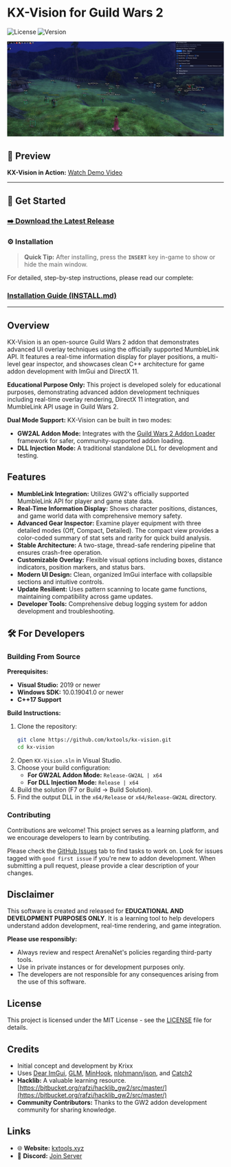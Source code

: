 # KX-Vision for Guild Wars 2

![License](https://img.shields.io/badge/license-MIT-blue.svg)
![Version](https://img.shields.io/badge/version-0.7-green.svg)

![KX-Vision GUI](images/gui_v2.jpg)

## 🎥 Preview

**KX-Vision in Action:** [Watch Demo Video](https://streamable.com/zzq3vc)

---

## 🚀 Get Started

### [➡️ Download the Latest Release](https://github.com/kxtools/kx-vision/releases/latest)

### ⚙️ Installation

> **Quick Tip:** After installing, press the **`INSERT`** key in-game to show or hide the main window.

For detailed, step-by-step instructions, please read our complete:
### [**Installation Guide (INSTALL.md)**](INSTALL.md)

---

## Overview

KX-Vision is an open-source Guild Wars 2 addon that demonstrates advanced UI overlay techniques using the officially supported MumbleLink API. It features a real-time information display for player positions, a multi-level gear inspector, and showcases clean C++ architecture for game addon development with ImGui and DirectX 11.

**Educational Purpose Only:** This project is developed solely for educational purposes, demonstrating advanced addon development techniques including real-time overlay rendering, DirectX 11 integration, and MumbleLink API usage in Guild Wars 2.

**Dual Mode Support:** KX-Vision can be built in two modes:
- **GW2AL Addon Mode:** Integrates with the [Guild Wars 2 Addon Loader](https://github.com/gw2-addon-loader/loader-core) framework for safer, community-supported addon loading.
- **DLL Injection Mode:** A traditional standalone DLL for development and testing.

## Features

*   **MumbleLink Integration:** Utilizes GW2's officially supported MumbleLink API for player and game state data.
*   **Real-Time Information Display:** Shows character positions, distances, and game world data with comprehensive memory safety.
*   **Advanced Gear Inspector:** Examine player equipment with three detailed modes (Off, Compact, Detailed). The compact view provides a color-coded summary of stat sets and rarity for quick build analysis.
*   **Stable Architecture:** A two-stage, thread-safe rendering pipeline that ensures crash-free operation.
*   **Customizable Overlay:** Flexible visual options including boxes, distance indicators, position markers, and status bars.
*   **Modern UI Design:** Clean, organized ImGui interface with collapsible sections and intuitive controls.
*   **Update Resilient:** Uses pattern scanning to locate game functions, maintaining compatibility across game updates.
*   **Developer Tools:** Comprehensive debug logging system for addon development and troubleshooting.

## 🛠️ For Developers

### Building From Source

**Prerequisites:**
*   **Visual Studio:** 2019 or newer
*   **Windows SDK:** 10.0.19041.0 or newer
*   **C++17 Support**

**Build Instructions:**
1.  Clone the repository:
    ```bash
    git clone https://github.com/kxtools/kx-vision.git
    cd kx-vision
    ```
2.  Open `KX-Vision.sln` in Visual Studio.
3.  Choose your build configuration:
    - **For GW2AL Addon Mode:** `Release-GW2AL | x64`
    - **For DLL Injection Mode:** `Release | x64`
4.  Build the solution (F7 or Build → Build Solution).
5.  Find the output DLL in the `x64/Release` or `x64/Release-GW2AL` directory.

### Contributing

Contributions are welcome! This project serves as a learning platform, and we encourage developers to learn by contributing.

Please check the [GitHub Issues](https://github.com/kxtools/kx-vision/issues) tab to find tasks to work on. Look for issues tagged with `good first issue` if you're new to addon development. When submitting a pull request, please provide a clear description of your changes.

## Disclaimer

This software is created and released for **EDUCATIONAL AND DEVELOPMENT PURPOSES ONLY**. It is a learning tool to help developers understand addon development, real-time rendering, and game integration.

**Please use responsibly:**
*   Always review and respect ArenaNet's policies regarding third-party tools.
*   Use in private instances or for development purposes only.
*   The developers are not responsible for any consequences arising from the use of this software.

## License

This project is licensed under the MIT License - see the [LICENSE](LICENSE) file for details.

## Credits

*   Initial concept and development by Krixx
*   Uses [Dear ImGui](https://github.com/ocornut/imgui), [GLM](https://github.com/g-truc/glm), [MinHook](https://github.com/TsudaKageyu/minhook), [nlohmann/json](https://github.com/nlohmann/json), and [Catch2](https://github.com/catchorg/Catch2)
*   **Hacklib:** A valuable learning resource. [https://bitbucket.org/rafzi/hacklib_gw2/src/master/](https://bitbucket.org/rafzi/hacklib_gw2/src/master/)
*   **Community Contributors:** Thanks to the GW2 addon development community for sharing knowledge.

## Links

*   🌐 **Website:** [kxtools.xyz](https://kxtools.xyz)
*   💬 **Discord:** [Join Server](https://discord.gg/z92rnB4kHm)